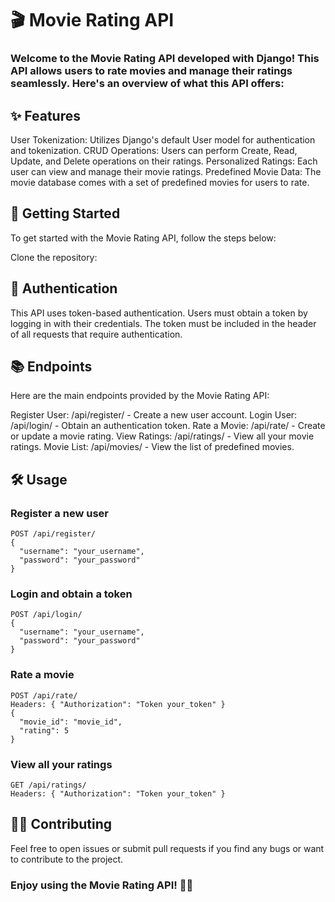 # 🎬 Movie Rating API 
### Welcome to the Movie Rating API developed with Django! This API allows users to rate movies and manage their ratings seamlessly. Here's an overview of what this API offers:

## ✨ Features
User Tokenization: Utilizes Django's default User model for authentication and tokenization.
CRUD Operations: Users can perform Create, Read, Update, and Delete operations on their ratings.
Personalized Ratings: Each user can view and manage their movie ratings.
Predefined Movie Data: The movie database comes with a set of predefined movies for users to rate.

## 🚀 Getting Started
To get started with the Movie Rating API, follow the steps below:

Clone the repository:


## 🔐 Authentication
This API uses token-based authentication. Users must obtain a token by logging in with their credentials. The token must be included in the header of all requests that require authentication.

## 📚 Endpoints
Here are the main endpoints provided by the Movie Rating API:

Register User: /api/register/ - Create a new user account.
Login User: /api/login/ - Obtain an authentication token.
Rate a Movie: /api/rate/ - Create or update a movie rating.
View Ratings: /api/ratings/ - View all your movie ratings.
Movie List: /api/movies/ - View the list of predefined movies.

## 🛠️ Usage
### Register a new user
```
POST /api/register/
{
  "username": "your_username",
  "password": "your_password"
}
```
### Login and obtain a token
```
POST /api/login/
{
  "username": "your_username",
  "password": "your_password"
}
```
### Rate a movie

```
POST /api/rate/
Headers: { "Authorization": "Token your_token" }
{
  "movie_id": "movie_id",
  "rating": 5
}
```
### View all your ratings
```
GET /api/ratings/
Headers: { "Authorization": "Token your_token" }
```

## 🧑‍💻 Contributing
Feel free to open issues or submit pull requests if you find any bugs or want to contribute to the project.

### Enjoy using the Movie Rating API! 🍿🎥
